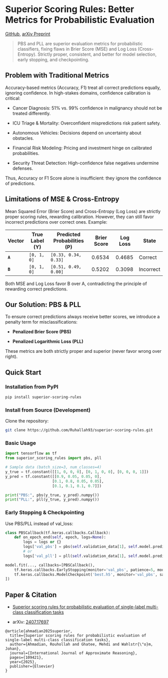 # Superior Scoring Rules: Better Metrics for Probabilistic Evaluation
[GitHub](https://github.com/Ruhallah93/superior-scoring-rules), [arXiv Preprint](https://arxiv.org/pdf/2407.17697)

> PBS and PLL are superior evaluation metrics for probabilistic classifiers, fixing flaws in Brier Score (MSE) and Log Loss (Cross-Entropy). Strictly proper, consistent, and better for model selection, early stopping, and checkpointing.
## Problem with Traditional Metrics  
Accuracy-based metrics (Accuracy, F1) treat all correct predictions equally, ignoring confidence. In high-stakes domains, confidence calibration is critical:

- Cancer Diagnosis: 51% vs. 99% confidence in malignancy should not be treated differently.

- ICU Triage & Mortality: Overconfident mispredictions risk patient safety.

- Autonomous Vehicles: Decisions depend on uncertainty about obstacles.

- Financial Risk Modeling: Pricing and investment hinge on calibrated probabilities.

- Security Threat Detection: High-confidence false negatives undermine defenses.

Thus, Accuracy or F1 Score alone is insufficient: they ignore the confidence of predictions.

## Limitations of MSE & Cross-Entropy

Mean Squared Error (Brier Score) and Cross-Entropy (Log Loss) are strictly proper scoring rules, rewarding calibration. However, they can still favor incorrect predictions over correct ones. Example: 

| Vector | True Label (Y) | Predicted Probabilities (P) | Brier Score | Log Loss | State |
|--------|----------------|-----------------------------|-------------|----------|-------|
| **`A`**  | `[0, 1, 0]`    | `[0.33, 0.34, 0.33]`        | 0.6534      | 0.4685   |   Correct |
| **`B`**  | `[0, 1, 0]`    | `[0.51, 0.49, 0.00]`        | 0.5202      | 0.3098   |   Incorrect |  

Both MSE and Log Loss favor B over A, contradicting the principle of rewarding correct predictions.

## Our Solution: PBS & PLL  
To ensure correct predictions always receive better scores, we introduce a penalty term for misclassifications:

- **Penalized Brier Score (PBS)**

- **Penalized Logarithmic Loss (PLL)**

These metrics are both strictly proper and superior (never favor wrong over right).


## Quick Start

### Installation from PyPI
```bash
pip install superior-scoring-rules
```

### Install from Source (Development)
Clone the repository:
```bash
git clone https://github.com/Ruhallah93/superior-scoring-rules.git
```


### Basic Usage
```python
import tensorflow as tf
from superior_scoring_rules import pbs, pll

# Sample data (batch_size=3, num_classes=4)
y_true = tf.constant([[1, 0, 0, 0], [0, 1, 0, 0], [0, 0, 0, 1]])
y_pred = tf.constant([[0.9, 0.05, 0.05, 0], 
                     [0.1, 0.8, 0.05, 0.05],
                     [0.1, 0.1, 0.1, 0.7]])

print("PBS:", pbs(y_true, y_pred).numpy())
print("PLL:", pll(y_true, y_pred).numpy())
```

### Early Stopping & Checkpointing
Use PBS/PLL instead of val_loss:
```python
class PBSCallback(tf.keras.callbacks.Callback):
    def on_epoch_end(self, epoch, logs=None):
        logs = logs or {}
        logs['val_pbs'] = pbs(self.validation_data[1], self.model.predict(self.validation_data[0]))
        # or
        logs['val_pll'] = pll(self.validation_data[1], self.model.predict(self.validation_data[0]))

model.fit(..., callbacks=[PBSCallback(),
    tf.keras.callbacks.EarlyStopping(monitor='val_pbs', patience=5, mode='min'),
    tf.keras.callbacks.ModelCheckpoint('best.h5', monitor='val_pbs', save_best_only=True)
])
```

## Paper & Citation

- [Superior scoring rules for probabilistic evaluation of single-label multi-class classification tasks](https://www.sciencedirect.com/science/article/abs/pii/S0888613X25000623)

- arXiv: [2407.17697](https://arxiv.org/pdf/2407.17697)

```
@article{ahmadian2025superior,
  title={Superior scoring rules for probabilistic evaluation of single-label multi-class classification tasks},
  author={Ahmadian, Rouhollah and Ghatee, Mehdi and Wahlstr{\"o}m, Johan},
  journal={International Journal of Approximate Reasoning},
  pages={109421},
  year={2025},
  publisher={Elsevier}
}
```

